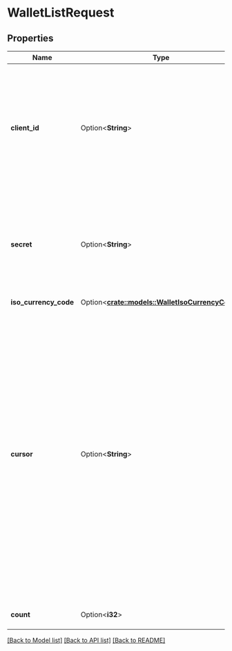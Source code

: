 # WalletListRequest

## Properties

Name | Type | Description | Notes
------------ | ------------- | ------------- | -------------
**client_id** | Option<**String**> | Your Plaid API `client_id`. The `client_id` is required and may be provided either in the `PLAID-CLIENT-ID` header or as part of a request body. | [optional]
**secret** | Option<**String**> | Your Plaid API `secret`. The `secret` is required and may be provided either in the `PLAID-SECRET` header or as part of a request body. | [optional]
**iso_currency_code** | Option<[**crate::models::WalletIsoCurrencyCode**](WalletISOCurrencyCode.md)> |  | [optional]
**cursor** | Option<**String**> | A base64 value representing the latest e-wallet that has already been requested. Set this to `next_cursor` received from the previous `/wallet/list` request. If provided, the response will only contain e-wallets created before that e-wallet. If omitted, the response will contain e-wallets starting from the most recent, and in descending order. | [optional]
**count** | Option<**i32**> | The number of e-wallets to fetch | [optional][default to 10]

[[Back to Model list]](../README.md#documentation-for-models) [[Back to API list]](../README.md#documentation-for-api-endpoints) [[Back to README]](../README.md)



